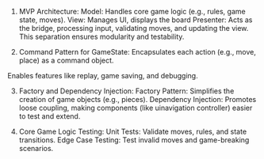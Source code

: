 1. MVP Architecture:
Model: Handles core game logic (e.g., rules, game state, moves).
View: Manages UI, displays the board
Presenter: Acts as the bridge, processing input, validating moves, and updating the view.
This separation ensures modularity and testability.

2. Command Pattern for GameState:
Encapsulates each action (e.g., move, place) as a command object.

Enables features like replay, game saving, and debugging.

3. Factory and Dependency Injection:
Factory Pattern: Simplifies the creation of game objects (e.g., pieces).
Dependency Injection: Promotes loose coupling, making components (like uinavigation controller) easier to test and extend.

4. Core Game Logic Testing:
Unit Tests: Validate moves, rules, and state transitions.
Edge Case Testing: Test invalid moves and game-breaking scenarios.

